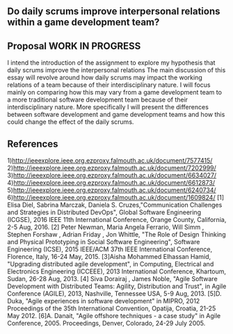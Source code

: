 ## Do daily scrums improve interpersonal relations within a game development team? ##

## Proposal WORK IN PROGRESS
I intend the introduction of the assignment to explore my hypothesis that daily scrums improve the interpersonal relations 
The main discussion of this essay will revolve around how daily scrums may impact the working relations of a team because of their interdisciplinary nature. I will focus mainly on comparing how this may vary from a game development team to a more traditional software development team because of their interdisciplinary nature. More specifically I will present the differences between software development and game development teams and how this could change the effect of the daily scrums.




## References ##

1)http://ieeexplore.ieee.org.ezproxy.falmouth.ac.uk/document/7577415/ 
2)http://ieeexplore.ieee.org.ezproxy.falmouth.ac.uk/document/7202999/
3)http://ieeexplore.ieee.org.ezproxy.falmouth.ac.uk/document/6634027/
4)http://ieeexplore.ieee.org.ezproxy.falmouth.ac.uk/document/6612873/
5)http://ieeexplore.ieee.org.ezproxy.falmouth.ac.uk/document/6240734/
6)http://ieeexplore.ieee.org.ezproxy.falmouth.ac.uk/document/1609824/
[1] Elisa Diel, Sabrina Marczak, Daniela S. Cruzes,"Communication Challenges and Strategies in Distributed DevOps", Global Software Engineering (ICGSE), 2016 IEEE 11th International Conference, Orange County, California, 2-5 Aug, 2016.
[2] Peter Newman,  Maria Angela Ferrario,  Will Simm ,  Stephen Forshaw ,  Adrian Friday ,  Jon Whittle,  "The Role of Design Thinking and Physical Prototyping in Social Software Engineering", Software Engineering (ICSE), 2015 IEEE/ACM 37th IEEE International Conference, Florence, Italy, 16-24  May, 2015.
[3]Aisha Mohammed Elhassan Hamid, "Upgrading distributed agile development", in Computing, Electrical and Electronics Engineering (ICCEEE), 2013 International Conference, Khartoum, Sudan, 26-28 Aug, 2013.
[4] Siva Dorairaj , James Noble, "Agile Software Development with Distributed Teams: Agility, Distribution and Trust", in  Agile Conference (AGILE), 2013, Nashville, Tennessee USA, 5-9 Aug, 2013.
[5]D. Duka,  "Agile experiences in software development" in MIPRO, 2012 Proceedings of the 35th International Convention, Opatija, Croatia, 21-25 May 2012.
[6]A. Danait, "Agile offshore techniques - a case study" in Agile Conference, 2005. Proceedings, Denver, Colorado, 24-29 July 2005.
